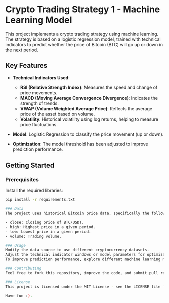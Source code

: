 # Crypto Trading Strategy 1 - Machine Learning Model

This project implements a crypto trading strategy using machine learning. The strategy is based on a logistic regression model, trained with technical indicators to predict whether the price of Bitcoin (BTC) will go up or down in the next period. 

## Key Features
- **Technical Indicators Used**:
  - **RSI (Relative Strength Index)**: Measures the speed and change of price movements.
  - **MACD (Moving Average Convergence Divergence)**: Indicates the strength of trends.
  - **VWAP (Volume Weighted Average Price)**: Reflects the average price of the asset based on volume.
  - **Volatility**: Historical volatility using log returns, helping to measure price fluctuations.

- **Model**: Logistic Regression to classify the price movement (up or down).
- **Optimization**: The model threshold has been adjusted to improve prediction performance.
## Getting Started  

### Prerequisites  
Install the required libraries:  
```bash
pip install -r requirements.txt

### Data
The project uses historical Bitcoin price data, specifically the following columns:

- close: Closing price of BTC/USDT.
- high: Highest price in a given period.
- low: Lowest price in a given period.
- volume: Trading volume.

### Usage
Modify the data source to use different cryptocurrency datasets.
Adjust the technical indicator windows or model parameters for optimization.
To improve prediction performance, explore different machine learning models (e.g., Random Forest, SVM).

### Contributing
Feel free to fork this repository, improve the code, and submit pull requests. If you have any questions or suggestions, please open an issue.

### License
This project is licensed under the MIT License - see the LICENSE file for details.

Have fun :).
